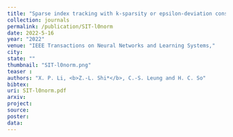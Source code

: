 ```yaml
---
title: "Sparse index tracking with k-sparsity or epsilon-deviation constraint via l0-norm minimization"
collection: journals
permalink: /publication/SIT-l0norm
date: 2022-5-16
year: "2022"
venue: "IEEE Transactions on Neural Networks and Learning Systems,"
city: 
state: ""
thumbnail: "SIT-l0norm.png"
teaser : 
authors: "X. P. Li, <b>Z.-L. Shi*</b>, C.-S. Leung and H. C. So"
bibtex: 
uri: SIT-l0norm.pdf
arxiv: 
project: 
source: 
poster: 
data:
---
```

